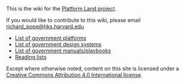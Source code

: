 <!-- TITLE: Welcome to the Platform Land Wiki -->
<!-- SUBTITLE: Somthing-->

This is the wiki for the [Platform Land project](https://www.platformland.org).

If you would like to contribute to this wiki, please email [richard_pope@hks.harvard.edu](mailto:richard_pope@hks.harvard.edu)

* [List of government platforms](government-platforms)
* [List of government design systems](government-design-systems)
* [List of government manuals/playbooks](government-manuals-and-playbooks)
* [Reading lists](reading-lists)


Except where otherwise noted, content on this site is licensed under a [Creative Commons Attribution 4.0 International license](https://creativecommons.org/licenses/by-nc/4.0/).
